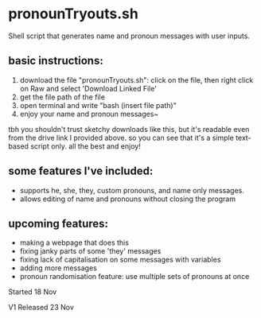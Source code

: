 # pronounTryouts.sh
Shell script that generates name and pronoun messages with user inputs.

## basic instructions:
1. download the file "pronounTryouts.sh": click on the file, then right click on Raw and select 'Download Linked File'
2. get the file path of the file
3. open terminal and write "bash (insert file path)"
4. enjoy your name and pronoun messages~

tbh you shouldn't trust sketchy downloads like this, but it's readable even from the drive link I provided above. so you can see that it's a simple text-based script only. all the best and enjoy!

## some features I've included:
- supports he, she, they, custom pronouns, and name only messages.
- allows editing of name and pronouns without closing the program

## upcoming features:
- making a webpage that does this
- fixing janky parts of some 'they' messages
- fixing lack of capitalisation on some messages with variables
- adding more messages
- pronoun randomisation feature: use multiple sets of pronouns at once

Started 18 Nov

V1 Released 23 Nov
